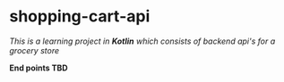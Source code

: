 # shopping-cart-api

*This is a learning project in **Kotlin** which consists of backend api's for a grocery store*

**End points TBD**
